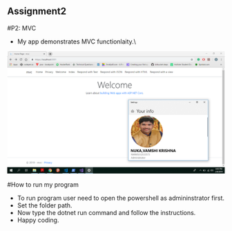 ## Assignment2

#P2: MVC
- My app demonstrates MVC functionlaity.\

![Console Output](./nuka.png)

#How to run my program
- To run program user need to open the powershell as admininstrator first.
- Set the folder path.
- Now type the dotnet run command and follow the instructions.
- Happy coding.